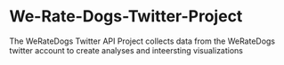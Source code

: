 # We-Rate-Dogs-Twitter-Project
The WeRateDogs Twitter API Project collects data from the WeRateDogs twitter account to create analyses and inteersting visualizations

